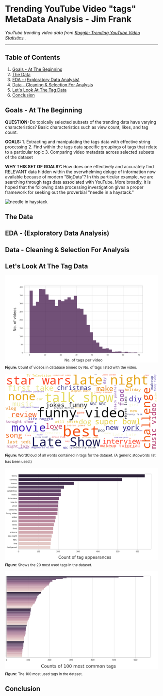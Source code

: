 # Trending YouTube Video "tags" MetaData Analysis - Jim Frank

_YouTube trending video data from  [Kaggle: Trending YouTube Video Statistics](https://www.kaggle.com/datasnaek/youtube-new) ._

---

## Table of Contents
1. [Goals - At The Beginning](#goals-at-the-beginning)
2. [The Data](#the-data)
3. [EDA - (Exploratory Data Analysis)](#eda-exploratory-data-analysis)
4. [Data - Cleaning & Selection For Analysis](#data-cleaning--selection-for-analysis)
5. [Let's Look At The Tag Data](#lets-look-at-tag-data)
6. [Conclusion](#conclusion)


## Goals - At The Beginning

<b>QUESTION: </b> 
Do topically selected subsets of the trending data have varying characteristics? Basic characteristics such as view count, likes, and tag count.

<b>GOALS: </b> 
    1. Extracting and manipulating the tags data with effective string processing
    2. Find within the tags data specific groupings of tags that relate to a particular topic
    3. Comparing video metadata across selected subsets of the dataset

<b>WHY THIS SET OF GOALS?: </b> 
How does one effectively and accurately find RELEVANT data hidden within the overwhelming deluge of information now available because of modern "BigData"? In this particular example, we are searching through tags data associated with YouTube. More broadly, it is hoped that the following data processing investigation gives a proper framework for seeking out the proverbial "needle in a haystack."

![needle in haystack](https://hackernoon.com/hn-images/0*3CWZPlNuPWUg5cgu)

## The Data


## EDA - (Exploratory Data Analysis)

## Data - Cleaning & Selection For Analysis

## Let's Look At The Tag Data

![tag count histogram](https://github.com/truejimfrank/TrendTagsGraph/blob/master/images/tag_count_hist.png)
<sub><b>Figure: </b> Count of videos in database binned by No. of tags listed with the video. </sub>

![wordcloud all tags](https://github.com/truejimfrank/TrendTagsGraph/blob/master/images/wc_all_standardstop_r.png)
<sub><b>Figure: </b> WordCloud of all words contained in tags for the dataset. (A generic stopwords list has been used.) </sub>

![bar20 all tags](https://github.com/truejimfrank/TrendTagsGraph/blob/master/images/all_tags_hist_20_crop.png)
<sub><b>Figure: </b> Shows the 20 most used tags in the dataset. </sub>

![bar100 all tags](https://github.com/truejimfrank/TrendTagsGraph/blob/master/images/all_tags_hist_100_crop.png)
<sub><b>Figure: </b> The 100 most used tags in the dataset. </sub>

## Conclusion


